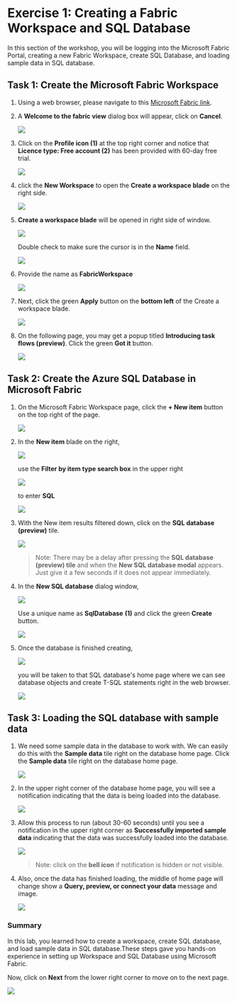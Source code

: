 # Exercise 1: Creating a Fabric Workspace and SQL Database

In this section of the workshop, you will be logging into the Microsoft Fabric Portal, creating a new Fabric Workspace, create SQL Database, and loading sample data in SQL database.

## Task 1: Create the Microsoft Fabric Workspace

1. Using a web browser, please navigate to this [Microsoft Fabric link](https://app.fabric.microsoft.com/home?experience=fabric-developer).

1. A **Welcome to the fabric view** dialog box will appear, click on **Cancel**.

    ![](../images/01.png)

1. Click on the **Profile icon (1)** at the top right corner and notice that **Licence type: Free account (2)** has been provided with 60-day free trial.

    ![](../images/02-1.png)

1. click the **New Workspace** to open the **Create a workspace blade** on the right side.

    ![](../images/ex1-1.png)

1. **Create a workspace blade** will be opened in right side of window. 

    ![](../images/ex1-2.png)

    Double check to make sure the cursor is in the **Name** field.

    ![](../images/ex1-3.png)

1. Provide the name as **FabricWorkspace<inject key="DeploymentID"></inject>**

    ![](../images/ex1-4.png)

1. Next, click the green **Apply** button on the **bottom left** of the Create a workspace blade.

    ![](../images/ex1-5.png)

1. On the following page, you may get a popup titled **Introducing task flows (preview)**. Click the green **Got it** button.

    ![](../images/ex1-6.png)

## Task 2: Create the Azure SQL Database in Microsoft Fabric

1. On the Microsoft Fabric Workspace page, click the **+ New item** button on the top right of the page.

    ![](../images/ex1-7.png)

1. In the **New item** blade on the right, 

    ![](../images/ex1-8.png)

    use the **Filter by item type search box** in the upper right
    
    ![](../images/ex1-9.png)
    
    to enter **SQL**

    ![](../images/ex1-10.png)

1. With the New item results filtered down, click on the **SQL database (preview)** tile.

    ![](../images/ex1-11.png)

    >Note: There may be a delay after pressing the **SQL database (preview) tile** and when the **New SQL database modal** appears. Just give it a few seconds if it does not appear immediately.

1. In the **New SQL database** dialog window,

    ![](../images/ex1-12.png)

    Use a unique name as **SqlDatabase<inject key="DeploymentID"></inject>** **(1)** and click the green **Create** button.

    ![](../images/ex1-13.png)

1. Once the database is finished creating,

    ![](../images/ex1-14.png)

    you will be taken to that SQL database's home page where we can see database objects and create T-SQL statements right in the web browser.

    ![](../images/ex1-15.png)

## Task 3: Loading the SQL database with sample data

1. We need some sample data in the database to work with. We can easily do this with the **Sample data** tile right on the database home page. Click the **Sample data** tile right on the database home page.

    ![](../images/ex1-16.png)

1. In the upper right corner of the database home page, you will see a notification indicating that the data is being loaded into the database.

    ![](../images/ex1-17.png)

1. Allow this process to run (about 30-60 seconds) until you see a notification in the upper right corner as **Successfully imported sample data** indicating that the data was successfully loaded into the database. 
    
    ![](../images/ex1-18.png)

    > Note: click on the **bell icon** if notification is hidden or not visible.

1. Also, once the data has finished loading, the middle of home page will change show a **Query, preview, or connect your data** message and image.

    ![](../images/ex1-19.png)

### Summary

In this lab, you learned how to create a workspace, create SQL database, and load sample data in SQL database.These steps gave you hands-on experience in setting up Workspace and SQL Database using Microsoft Fabric.

Now, click on **Next** from the lower right corner to move on to the next page.

![](../images/next-page.png)